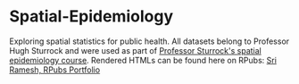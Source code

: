 # Spatial-Epidemiology
Exploring spatial statistics for public health. All datasets belong to Professor Hugh Sturrock and were used as part of [Professor Sturrock's spatial epidemiology course](https://hughst.github.io/). Rendered HTMLs can be found here on RPubs: [Sri Ramesh, RPubs Portfolio](https://rpubs.com/sriramesh/)
